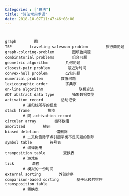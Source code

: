 ```yaml
---
Categories : ["算法"]
title: "算法常用术语"
date: 2018-10-07T11:47:46+08:00
---
```


# 
    graph        图
    TSP        traveling salesman problem        旅行商问题
    graph-coloring-problem        图填色问题
    combinatorial problems        组合问题
    geometric algorithm        几何问题
    closest-pair problem        最近对时间
    convex-hull problem        凸包问题
    numerical problem        数值问题
    lexicographic order        字典序
    on-line algorithm                联机算法
    ADT abstract data type        抽象数据类型
    activation record        活动记录
            # 递归栈所存的信息
    stack frame        栈桢
            # 同 activation record
    circular array        循环数组
    amoritzed        摊还
    biased deletion        偏删除
            # 二叉树删除节点引起平衡不足问题的删除
    symbol table        符号表
            # 编译器用
    tranposition table        变换表
            # 游戏用
    tick        滴答
            # 模拟的一份时间
    external sorting        外部排序
    comparison-based sorting        基于比较的排序
    transposition table
            # 置换表